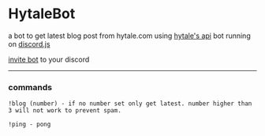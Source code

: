 # HytaleBot
a bot to get latest blog post from hytale.com using [hytale's api](https://hytale-api.com/) bot running on [discord.js](https://discord.js.org/#/)

[invite bot](https://discord.com/oauth2/authorize?client_id=627254084449206317&permissions=83968&scope=bot) to your discord
<hr>

### commands

```
!blog (number) - if no number set only get latest. number higher than 3 will not work to prevent spam. 

!ping - pong
```
